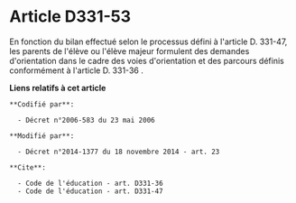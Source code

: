 # Article D331-53

En fonction du bilan effectué selon le processus défini à l'article D. 331-47, les parents de l'élève ou l'élève majeur
formulent des demandes d'orientation dans le cadre des voies d'orientation et des parcours définis conformément à l'article
D. 331-36    .

**Liens relatifs à cet article**

	**Codifié par**:

	  - Décret n°2006-583 du 23 mai 2006

	**Modifié par**:

	  - Décret n°2014-1377 du 18 novembre 2014 - art. 23

	**Cite**:

	  - Code de l'éducation - art. D331-36
	  - Code de l'éducation - art. D331-47
